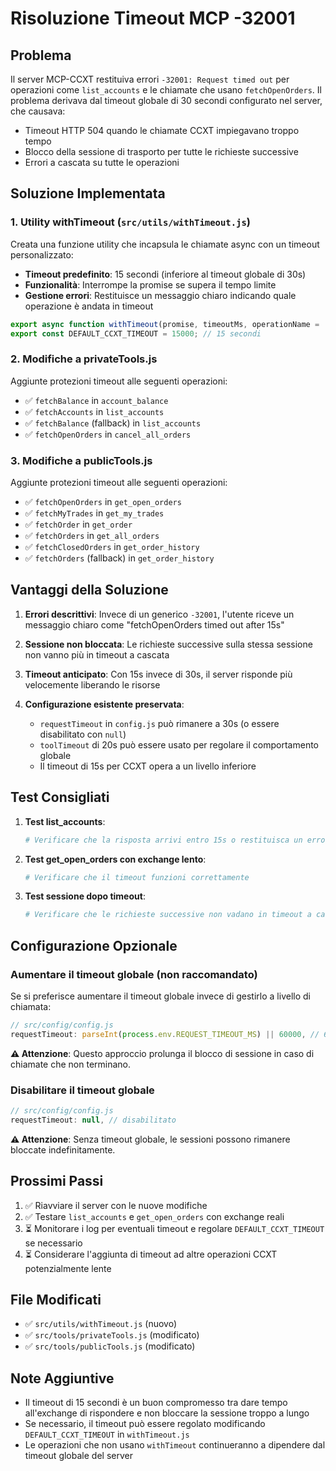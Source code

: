 # Risoluzione Timeout MCP -32001

## Problema
Il server MCP-CCXT restituiva errori `-32001: Request timed out` per operazioni come `list_accounts` e le chiamate che usano `fetchOpenOrders`. Il problema derivava dal timeout globale di 30 secondi configurato nel server, che causava:
- Timeout HTTP 504 quando le chiamate CCXT impiegavano troppo tempo
- Blocco della sessione di trasporto per tutte le richieste successive
- Errori a cascata su tutte le operazioni

## Soluzione Implementata

### 1. Utility withTimeout (`src/utils/withTimeout.js`)
Creata una funzione utility che incapsula le chiamate async con un timeout personalizzato:
- **Timeout predefinito**: 15 secondi (inferiore al timeout globale di 30s)
- **Funzionalità**: Interrompe la promise se supera il tempo limite
- **Gestione errori**: Restituisce un messaggio chiaro indicando quale operazione è andata in timeout

```javascript
export async function withTimeout(promise, timeoutMs, operationName = 'Operation')
export const DEFAULT_CCXT_TIMEOUT = 15000; // 15 secondi
```

### 2. Modifiche a privateTools.js
Aggiunte protezioni timeout alle seguenti operazioni:
- ✅ `fetchBalance` in `account_balance`
- ✅ `fetchAccounts` in `list_accounts`
- ✅ `fetchBalance` (fallback) in `list_accounts`
- ✅ `fetchOpenOrders` in `cancel_all_orders`

### 3. Modifiche a publicTools.js
Aggiunte protezioni timeout alle seguenti operazioni:
- ✅ `fetchOpenOrders` in `get_open_orders`
- ✅ `fetchMyTrades` in `get_my_trades`
- ✅ `fetchOrder` in `get_order`
- ✅ `fetchOrders` in `get_all_orders`
- ✅ `fetchClosedOrders` in `get_order_history`
- ✅ `fetchOrders` (fallback) in `get_order_history`

## Vantaggi della Soluzione

1. **Errori descrittivi**: Invece di un generico `-32001`, l'utente riceve un messaggio chiaro come "fetchOpenOrders timed out after 15s"

2. **Sessione non bloccata**: Le richieste successive sulla stessa sessione non vanno più in timeout a cascata

3. **Timeout anticipato**: Con 15s invece di 30s, il server risponde più velocemente liberando le risorse

4. **Configurazione esistente preservata**:
   - `requestTimeout` in `config.js` può rimanere a 30s (o essere disabilitato con `null`)
   - `toolTimeout` di 20s può essere usato per regolare il comportamento globale
   - Il timeout di 15s per CCXT opera a un livello inferiore

## Test Consigliati

1. **Test list_accounts**:
   ```bash
   # Verificare che la risposta arrivi entro 15s o restituisca un errore chiaro
   ```

2. **Test get_open_orders con exchange lento**:
   ```bash
   # Verificare che il timeout funzioni correttamente
   ```

3. **Test sessione dopo timeout**:
   ```bash
   # Verificare che le richieste successive non vadano in timeout a cascata
   ```

## Configurazione Opzionale

### Aumentare il timeout globale (non raccomandato)
Se si preferisce aumentare il timeout globale invece di gestirlo a livello di chiamata:

```javascript
// src/config/config.js
requestTimeout: parseInt(process.env.REQUEST_TIMEOUT_MS) || 60000, // 60 secondi
```

**⚠️ Attenzione**: Questo approccio prolunga il blocco di sessione in caso di chiamate che non terminano.

### Disabilitare il timeout globale
```javascript
// src/config/config.js
requestTimeout: null, // disabilitato
```

**⚠️ Attenzione**: Senza timeout globale, le sessioni possono rimanere bloccate indefinitamente.

## Prossimi Passi

1. ✅ Riavviare il server con le nuove modifiche
2. ✅ Testare `list_accounts` e `get_open_orders` con exchange reali
3. ⏳ Monitorare i log per eventuali timeout e regolare `DEFAULT_CCXT_TIMEOUT` se necessario
4. ⏳ Considerare l'aggiunta di timeout ad altre operazioni CCXT potenzialmente lente

## File Modificati

- ✅ `src/utils/withTimeout.js` (nuovo)
- ✅ `src/tools/privateTools.js` (modificato)
- ✅ `src/tools/publicTools.js` (modificato)

## Note Aggiuntive

- Il timeout di 15 secondi è un buon compromesso tra dare tempo all'exchange di rispondere e non bloccare la sessione troppo a lungo
- Se necessario, il timeout può essere regolato modificando `DEFAULT_CCXT_TIMEOUT` in `withTimeout.js`
- Le operazioni che non usano `withTimeout` continueranno a dipendere dal timeout globale del server
